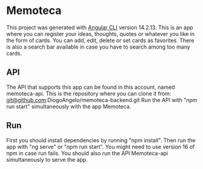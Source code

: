 # Memoteca

This project was generated with [Angular CLI](https://github.com/angular/angular-cli) version 14.2.13.
This is an app where you can register your ideas, thoughts, quotes or whatever you like in the form of cards. 
You can add, edit, delete or set cards as favorites. There is also a search bar available in case you have to search among too many cards.

## API

The API that supports this app can be found in this account, named memoteca-api. This is the repository where you can clone it from: git@github.com:DiogoAngelo/memoteca-backend.git
Run the API with "npm run start" simultaneously with the app Memoteca.

## Run

First you should install dependencies by running "npm install".
Then run the app with "ng serve" or "npm run start". You might need to use version 16 of npm in case run fails.
You should also run the API Memoteca-api simultaneously to serve the app.

